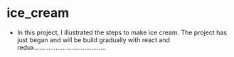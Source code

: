 # ice_cream

- In this project, I illustrated the steps to make ice cream. The project has just began and will be build gradually with react and redux........................................
